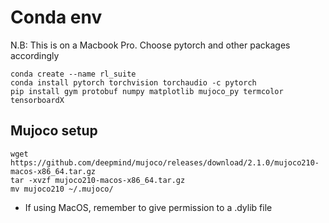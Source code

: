 # Conda env

N.B: This is on a Macbook Pro. Choose pytorch and other packages accordingly
```
conda create --name rl_suite 
conda install pytorch torchvision torchaudio -c pytorch
pip install gym protobuf numpy matplotlib mujoco_py termcolor tensorboardX
```

## Mujoco setup

```
wget https://github.com/deepmind/mujoco/releases/download/2.1.0/mujoco210-macos-x86_64.tar.gz
tar -xvzf mujoco210-macos-x86_64.tar.gz
mv mujoco210 ~/.mujoco/
```

- If using MacOS, remember to give permission to a .dylib file